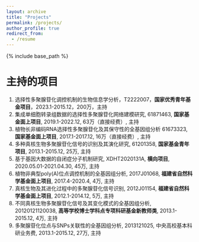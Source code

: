 ```yaml
---
layout: archive
title: "Projects"
permalink: /projects/
author_profile: true
redirect_from:
  - /resume
---
```


{% include base_path %}

# 主持的项目

1. 选择性多聚腺苷化调控机制的生物信息学分析，T2222007，**国家优秀青年基金项目**，2023.1-2015.12，200万，主持
2. 集成单细胞转录组数据的选择性多聚腺苷化网络建模研究, 61871463, **国家基金面上项目**, 2019.1-2022.12, 63万（直接经费）, 主持
3. 植物长非编码RNA选择性多聚腺苷化及其保守性的全基因组分析 61673323, **国家基金面上项目**, 2017.1-2017.12, 16万（直接经费）, 主持
4. 多种真核生物多聚腺苷化信号的识别及其演化研究, 61201358, **国家基金青年项目**, 2013.1-2015.12, 25万, 主持
5. 基于基因大数据的自闭症分子机制研究, XDHT2020131A, **横向项目**, 2020.05.01-2021.04.30, 45万, 主持
6. 植物非典型poly(A)位点调控机制的全基因组分析, 2017J01068, **福建省自然科学基金面上项目**, 2017.4-2020.4, 4万, 主持
7. 真核生物及其进化过程中的多聚腺苷化信号识别, 2012J01154, **福建省自然科学基金面上项目**, 2012.1-2014.12, 5万, 主持
8. 不同真核生物多聚腺苷化信号及其变化模式的全基因组分析, 20120121120038, **高等学校博士学科点专项科研基金新教师类**, 2013.1-2015.12, 4万, 主持
9. 多聚腺苷化位点与SNPs关联性的全基因组分析, 2013121025, 中央高校基本科研业务费, 2013.1-2015.12, 27万, 主持


  
